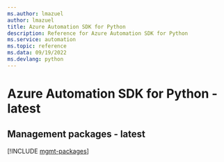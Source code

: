 ```yaml
---
ms.author: lmazuel
author: lmazuel
title: Azure Automation SDK for Python
description: Reference for Azure Automation SDK for Python
ms.service: automation
ms.topic: reference
ms.data: 09/19/2022
ms.devlang: python
---
```

# Azure Automation SDK for Python - latest

## Management packages - latest
[!INCLUDE [mgmt-packages](automation-mgmt-index.md)]